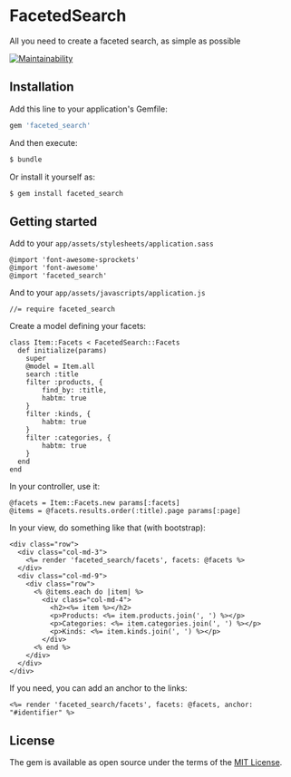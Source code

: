 # FacetedSearch
All you need to create a faceted search, as simple as possible

[![Maintainability](https://api.codeclimate.com/v1/badges/70579009d11cfa0d7cac/maintainability)](https://codeclimate.com/github/lespoupeesrusses/faceted_search/maintainability)

## Installation
Add this line to your application's Gemfile:

```ruby
gem 'faceted_search'
```

And then execute:
```bash
$ bundle
```

Or install it yourself as:
```bash
$ gem install faceted_search
```

## Getting started

Add to your `app/assets/stylesheets/application.sass`
```
@import 'font-awesome-sprockets'
@import 'font-awesome'
@import 'faceted_search'
```

And to your `app/assets/javascripts/application.js`
```
//= require faceted_search
```

Create a model defining your facets:

    class Item::Facets < FacetedSearch::Facets
      def initialize(params)
        super
        @model = Item.all
        search :title
        filter :products, {
            find_by: :title,
            habtm: true
        }
        filter :kinds, {
            habtm: true
        }
        filter :categories, {
            habtm: true
        }
      end
    end

In your controller, use it:

    @facets = Item::Facets.new params[:facets]
    @items = @facets.results.order(:title).page params[:page]

In your view, do something like that (with bootstrap):

    <div class="row">
      <div class="col-md-3">
        <%= render 'faceted_search/facets', facets: @facets %>
      </div>
      <div class="col-md-9">
        <div class="row">
          <% @items.each do |item| %>
            <div class="col-md-4">
              <h2><%= item %></h2>
              <p>Products: <%= item.products.join(', ') %></p>
              <p>Categories: <%= item.categories.join(', ') %></p>
              <p>Kinds: <%= item.kinds.join(', ') %></p>
            </div>
          <% end %>
        </div>
      </div>
    </div>

If you need, you can add an anchor to the links:

    <%= render 'faceted_search/facets', facets: @facets, anchor: "#identifier" %>


## License
The gem is available as open source under the terms of the [MIT License](https://opensource.org/licenses/MIT).
